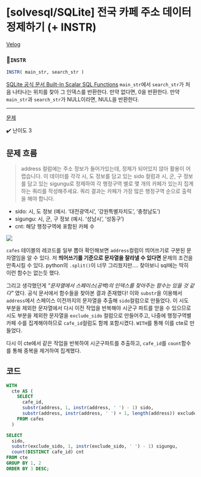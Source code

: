 # [solvesql/SQLite] 전국 카페 주소 데이터 정제하기 (+ INSTR)

[Velog](https://velog.io/@semoon/solvesqlSQLite-전국-카페-주소-데이터-정제하기-INSTR)

### 📍`INSTR`
```sql
INSTR( main_str, search_str )
```
[SQLite 공식 문서 Built-In Scalar SQL Functions](https://www.sqlite.org/lang_corefunc.html#instr)
`main_str`에서 `search_str`가 처음 나타나는 위치를 찾아 그 인덱스를 반환한다.
만약 없다면, 0을 반환한다.
만약 `main_str`과 `search_str`가 NULL이라면, NULL을 반환한다.

---

[문제](https://solvesql.com/problems/refine-cafe-address/)

✔️ 난이도 3

## 문제 흐름
> address 컬럼에는 주소 정보가 들어가있는데, 정제가 되어있지 않아 활용이 어렵습니다. 이 데이터를 각각 시, 도 정보를 담고 있는 sido 컬럼과 시, 군, 구 정보를 담고 있는 sigungu로 정제하여 각 행정구역 별로 몇 개의 카페가 있는지 집계하는 쿼리를 작성해주세요.
쿼리 결과는 카페가 가장 많은 행정구역 순으로 출력을 해야 합니다.
- sido: 시, 도 정보 (예시. ‘대전광역시’, ‘강원특별자치도’, ‘충청남도’)
- sigungu: 시, 군, 구 정보 (예시. ‘성남시’, ‘성동구’)
- cnt: 해당 행정구역에 포함된 카페 수

![](https://velog.velcdn.com/images/semoon/post/93de9f69-61c0-4138-b4ea-825c700f56a8/image.png)

`cafes` 테이블의 레코드를 일부 뽑아 확인해보면 `address`컬럼이 띄어쓰기로 구분된 문자열임을 알 수 있다.
저 **띄어쓰기를 기준으로 문자열을 잘라낼 수 있다면** 문제의 조건을 만족시킬 수 있다.
python의 `.split()`이 너무 그리웠지만.... 찾아보니 sql에는 딱히 이런 함수는 없는듯 했다.

그리고 생각했던게 *"문자열에서 스페이스(공백)의 인덱스를 찾아주는 함수는 있을 것 같다"* 였다.
공식 문서에서 함수들을 찾아본 결과 존재했다!
이와 `substr`을 이용해서 `address`에서 스페이스 이전까지의 문자열을 추출해 `sido`컬럼으로 만들었다.
이 시도 부분을 제외한 문자열에서 다시 이전 작업을 반복해야 시군구 파트를 얻을 수 있으므로 시도 부분을 제외한 문자열을 `exclude_sido` 컬럼으로 만들어주고,
나중에 행정구역별 카페 수를 집계해야하므로 `cafe_id`컬럼도 함께 포함시켰다.
`WITH`를 통해 이를 cte로 만들었다.

다시 이 cte에서 같은 작업을 반복하여 시군구파트를 추출하고, `cafe_id`를 `count`함수를 통해 중복을 제거하여 집계했다.

## 코드
```sql
WITH
  cte AS (
    SELECT
      cafe_id,
      substr(address, 1, instr(address, ' ') - 1) sido,
      substr(address, instr(address, ' ') + 1, length(address)) exclude_sido
    FROM cafes
  )

SELECT
  sido,
  substr(exclude_sido, 1, instr(exclude_sido, ' ') - 1) sigungu,
  count(DISTINCT cafe_id) cnt
FROM cte
GROUP BY 1, 2
ORDER BY 3 DESC;
```
